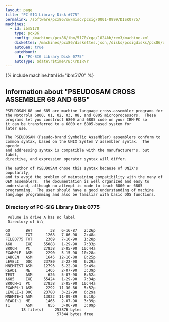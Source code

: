 ```yaml
---
layout: page
title: "PC-SIG Library Disk #775"
permalink: /software/pcx86/sw/misc/pcsig/0001-0999/DISK0775/
machines:
  - id: ibm5170
    type: pcx86
    config: /machines/pcx86/ibm/5170/cga/1024kb/rev3/machine.xml
    diskettes: /machines/pcx86/diskettes.json,/disks/pcsigdisks/pcx86/diskettes.json
    autoGen: true
    autoMount:
      B: "PC-SIG Library Disk 0775"
    autoType: $date\r$time\rB:\rDIR\r
---
```


{% include machine.html id="ibm5170" %}

## Information about "PSEUDOSAM CROSS ASSEMBLER 68 AND 685"

    PSEUDOSAM 68 and 685 are machine language cross-assembler programs for
    the Motorola 6800, 01, 02, 03, 08, and 6805 microprocessors.  These
    programs let you construct 6800 and 6805 code on your IBM-PC so
    it can be transferred to a 6800 or 6805-based system for
    later use.
    
    The PSEUDOSAM (Pseudo-brand Symbolic AsseMbler) assemblers conform to
    common syntax, based on the UNIX System V assembler syntax.  The opcode
    and addressing syntax is compatible with the manufacturer's, but label,
    directive, and expression operator syntax will differ.
    
    The author of PSEUDOSAM chose this syntax because of UNIX's popularity,
    and to avoid the problem of maintaining compatibility with the many of
    OEM assemblers.  The documentation is well organized and easy to
    understand, although no attempt is made to teach 6800 or 6805
    programming.  The user should have a good understanding of machine
    language programming and also be familiar with basic DOS functions.

### Directory of PC-SIG Library Disk 0775

     Volume in drive A has no label
     Directory of A:\

    GO       BAT        38   6-16-87   2:26p
    GO       TXT      1268   7-06-90   2:48a
    FILE0775 TXT      2369   7-10-90   1:28p
    A68      EXE     55088   1-29-90   7:33p
    BROCH    PC      27838   2-05-90  10:44a
    EXAMPLE  ASM      2290   5-15-90  10:28a
    LABGEN   ASM      1645  12-16-88   8:25p
    LEVELI   DOC     23780   3-22-90   6:29a
    MNEMTEST ASM     12793   5-22-90   9:49a
    READI    ME       1465   2-07-90   3:39p
    TEST     ASM       626   5-07-90   8:52a
    A685     EXE     55424   1-29-90   7:34p
    BROCH~1  PC      27838   2-05-90  10:44a
    EXAMPL~1 ASM      2292  11-30-86   5:52p
    LEVELI~1 DOC     23780   3-22-90   6:29a
    MNEMTE~1 ASM     13022  11-09-89   6:10p
    READI~1  ME       1465   2-07-90   3:39p
    T1       ASM       855   3-06-90   3:09p
           18 file(s)     253876 bytes
                           57344 bytes free
